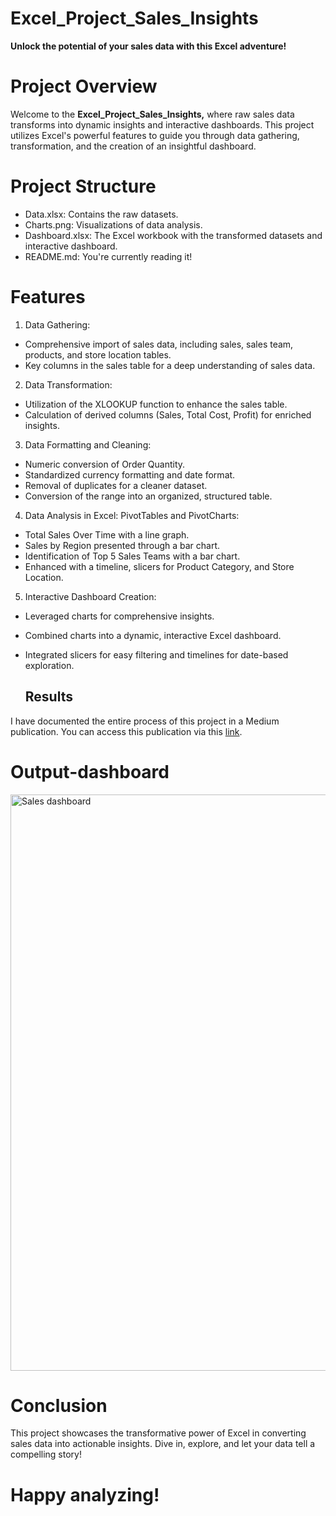 # Excel_Project_Sales_Insights
**Unlock the potential of your sales data with this Excel adventure!**
# Project Overview
Welcome to the **Excel_Project_Sales_Insights,** where raw sales data transforms into dynamic insights and interactive dashboards. This project utilizes Excel's powerful features to guide you through data gathering, transformation, and the creation of an insightful dashboard.

# Project Structure
- Data.xlsx: Contains the raw  datasets.
- Charts.png: Visualizations of data analysis.
- Dashboard.xlsx: The Excel workbook with the transformed datasets and interactive dashboard.
- README.md: You're currently reading it!

# Features
1. Data Gathering:
- Comprehensive import of sales data, including sales, sales team, products, and store location tables.
- Key columns in the sales table for a deep understanding of sales data.

2. Data Transformation:
- Utilization of the XLOOKUP function to enhance the sales table.
- Calculation of derived columns (Sales, Total Cost, Profit) for enriched insights.

3. Data Formatting and Cleaning:
- Numeric conversion of Order Quantity.
- Standardized currency formatting and date format.
- Removal of duplicates for a cleaner dataset.
- Conversion of the range into an organized, structured table.

4. Data Analysis in Excel: PivotTables and PivotCharts:
- Total Sales Over Time with a line graph.
- Sales by Region presented through a bar chart.
- Identification of Top 5 Sales Teams with a bar chart.
- Enhanced with a timeline, slicers for Product Category, and Store Location.

5. Interactive Dashboard Creation:
- Leveraged charts for comprehensive insights.
- Combined charts into a dynamic, interactive Excel dashboard.
- Integrated slicers for easy filtering and timelines for date-based exploration.

  ## Results
I have documented the entire process of this project in a Medium publication. You can access this publication via this [link](https://medium.com/@ezembaosinachi/sales-insights-excel-project-784be3e62967). 


  # Output-dashboard
  <img width="922" alt="Sales dashboard" src="https://github.com/OsinachiEzemba/Excel_Project_Sales_Insights/assets/127313959/6419ca1a-547a-4014-86ec-90dd6ba47fe0">

# Conclusion
This project showcases the transformative power of Excel in converting sales data into actionable insights. Dive in, explore, and let your data tell a compelling story!

# Happy analyzing! 




